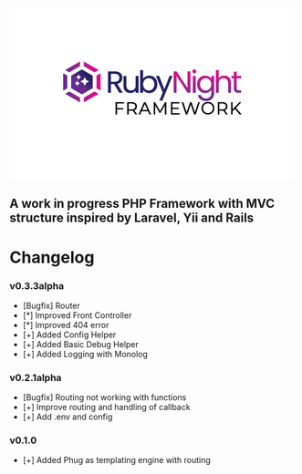 ![RubyNight](public/img/logo.png)

## A work in progress PHP Framework with MVC structure inspired by Laravel, Yii and Rails

# Changelog

### v0.3.3alpha
- [Bugfix] Router
- [*] Improved Front Controller
- [*] Improved 404 error
- [+] Added Config Helper
- [+] Added Basic Debug Helper
- [+] Added Logging with Monolog


### v0.2.1alpha
- [Bugfix] Routing not working with functions
- [+] Improve routing and handling of callback
- [+] Add .env and config

### v0.1.0
- [+] Added Phug as templating engine with routing
